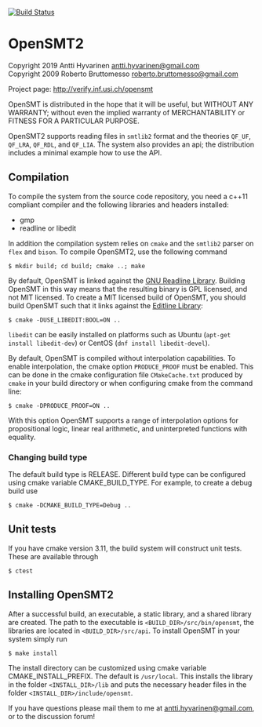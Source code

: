 [![Build Status](https://travis-ci.com/usi-verification-and-security/opensmt.svg?branch=master)](https://travis-ci.com/usi-verification-and-security/opensmt)

# OpenSMT2
Copyright 2019 Antti Hyvarinen <antti.hyvarinen@gmail.com>  
Copyright 2009 Roberto Bruttomesso <roberto.bruttomesso@gmail.com>

Project page: http://verify.inf.usi.ch/opensmt

OpenSMT is distributed in the hope that it will be useful,
but WITHOUT ANY WARRANTY; without even the implied warranty of
MERCHANTABILITY or FITNESS FOR A PARTICULAR PURPOSE.

OpenSMT2 supports reading files in `smtlib2` format and the theories
`QF_UF`, `QF_LRA`, `QF_RDL`, and `QF_LIA`.  The system also provides an
api; the distribution includes a minimal example how to use the API.

## Compilation

To compile the system from the source code repository, you need a c++11
compliant compiler and the following libraries and headers installed:

 - gmp
 - readline or libedit

In addition the compilation system relies on `cmake` and the `smtlib2`
parser on `flex` and `bison`.  To compile OpenSMT2, use the following
command
```
$ mkdir build; cd build; cmake ..; make
```

By default, OpenSMT is linked against the [GNU Readline Library](https://tiswww.case.edu/php/chet/readline/rltop.html). Building OpenSMT in this way means that the resulting binary is GPL licensed, and not MIT licensed. To create a MIT licensed build of OpenSMT, you should build OpenSMT such that it links against the [Editline Library](https://thrysoee.dk/editline/):
```
$ cmake -DUSE_LIBEDIT:BOOL=ON ..
```
`libedit` can be easily installed on platforms such as Ubuntu (`apt-get install libedit-dev`) or CentOS (`dnf install libedit-devel`).

By default, OpenSMT is compiled without interpolation capabilities.  To enable interpolation, the cmake option `PRODUCE_PROOF` must be enabled. This can be done in the cmake configuration file
`CMakeCache.txt` produced by `cmake` in your build directory or when configuring cmake from the command line:
```
$ cmake -DPRODUCE_PROOF=ON ..
```

With this option OpenSMT supports a range of interpolation options for propositional
logic, linear real arithmetic, and uninterpreted functions with
equality.

### Changing build type
The default build type is RELEASE. Different build type can be configured using cmake variable CMAKE_BUILD_TYPE. For example, to create a debug build use
```
$ cmake -DCMAKE_BUILD_TYPE=Debug ..
```


## Unit tests

If you have cmake version 3.11, the build system will construct unit
tests.  These are available through

```
$ ctest
```

## Installing OpenSMT2
After a successful build, an executable, a static library, and a shared library are created.
The path to the executable is `<BUILD_DIR>/src/bin/opensmt`, the libraries are located in `<BUILD_DIR>/src/api`.
To install OpenSMT in your system simply run
```
$ make install
```
The install directory can be customized using cmake variable CMAKE_INSTALL_PREFIX. The default is `/usr/local`.
This installs the library in the folder `<INSTALL_DIR>/lib` and puts the necessary header files in the folder `<INSTALL_DIR>/include/opensmt`.

If you have questions please mail them to me at
antti.hyvarinen@gmail.com, or to the discussion forum!


